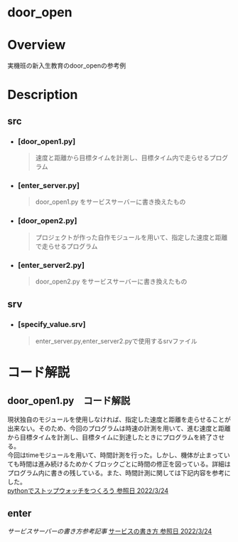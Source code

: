 # door_open
# Overview
実機班の新入生教育のdoor_openの参考例
# Description
## src
- ### [door_open1.py]
  >速度と距離から目標タイムを計測し、目標タイム内で走らせるプログラム
  
- ### [enter_server.py]
  >door_open1.py をサービスサーバーに書き換えたもの

- ### [door_open2.py]
  >プロジェクトが作った自作モジュールを用いて、指定した速度と距離で走らせるプログラム

- ### [enter_server2.py]
  >door_open2.py をサービスサーバーに書き換えたもの
## srv
- ### [specify_value.srv]
  >enter_server.py,enter_server2.pyで使用するsrvファイル

# コード解説
## door_open1.py　コード解説
現状独自のモジュールを使用しなければ、指定した速度と距離を走らせることが出来ない。そのため、今回のプログラムは時速の計測を用いて、進む速度と距離から目標タイムを計測し、目標タイムに到達したときにプログラムを終了させる。  
今回はtimeモジュールを用いて、時間計測を行った。しかし、機体が止まっていても時間は進み続けるためかくブロックごとに時間の修正を図っている。詳細はプログラム内に書きの残している。また、時間計測に関しては下記内容を参考にした。  
[pythonでストップウォッチをつくろう 参照日 2022/3/24](https://python-muda.com/python/python-stopwatch/)
## enter

*サービスサーバーの書き方参考記事*
[サービスの書き方 参照日 2022/3/24](https://raspimouse-sim-tutorial.gitbook.io/project/ros_tutorial/how_to_write_service)
